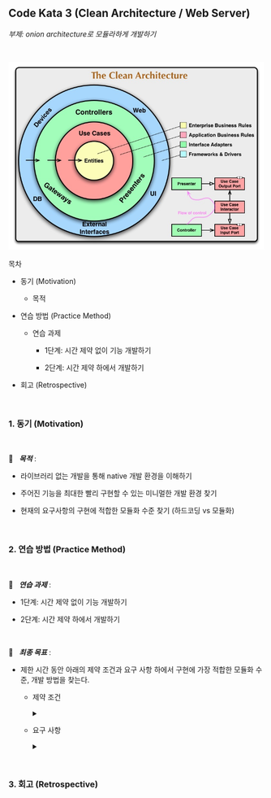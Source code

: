 ## Code Kata 3 (Clean Architecture / Web Server) &nbsp; 

_부제: onion architecture로 모듈라하게 개발하기_

<br/>

![clean_arch](./the-clean-architecture.jpg)

목차 

* 동기 (Motivation)

    * 목적 

* 연습 방법 (Practice Method)

    * 연습 과제 

        * 1단계: 시간 제약 없이 기능 개발하기 

        * 2단계: 시간 제약 하에서 개발하기 

* 회고 (Retrospective)

<br/>

### 1. 동기 (Motivation)

<br/>

🥅 &nbsp; **_목적_** :   

* 라이브러리 없는 개발을 통해 native 개발 환경을 이해하기 

* 주어진 기능을 최대한 빨리 구현할 수 있는 미니멀한 개발 환경 찾기 

* 현재의 요구사항의 구현에 적합한 모듈화 수준 찾기 (하드코딩 vs 모듈화)

<br/>

### 2. 연습 방법 (Practice Method)

<br/>

🥊 &nbsp; **_연습 과제_** :   

* 1단계: 시간 제약 없이 기능 개발하기 

* 2단계: 시간 제약 하에서 개발하기 


<br/>

🚩 &nbsp; **_최종 목표_** :   

* 제한 시간 동안 아래의 제약 조건과 요구 사항 하에서 구현에 가장 적합한 모듈화 수준, 개발 방법을 찾는다.

    * 제약 조건 

        <details>
        <summary></summary>

        * 트랜스 파일러(babel) 없이 순수 ES6 문법으로 작성하기 

        * 번들러(webpack) 없이 스크립트 모듈 기능으로 개발하기

        * 린터(linter) 기능 없이 개발하기 

        <br/>

        </details>
    

    * 요구 사항 

        <details>
        <summary></summary>

        * Breadcrumb 기능  

        * Folder, File 목록 렌더링 및 탐색/뒤로가기 기능 

        <br/>

        </details>

<br/>

### 3. 회고 (Retrospective)
